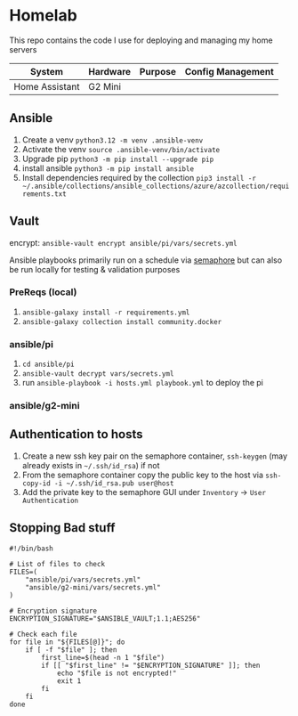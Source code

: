 # Homelab

This repo contains the code I use for deploying and managing my home servers

| System         | Hardware | Purpose | Config Management |
| -------------- | -------- | ------- | ----------------- |
| Home Assistant | G2 Mini  |


## Ansible

1. Create a venv `python3.12 -m venv .ansible-venv`
2. Activate the venv `source .ansible-venv/bin/activate`
3. Upgrade pip `python3 -m pip install --upgrade pip`
4. install ansible `python3 -m pip install ansible`
5. Install dependencies required by the collection `pip3 install -r ~/.ansible/collections/ansible_collections/azure/azcollection/requirements.txt`

## Vault
encrypt: `ansible-vault encrypt ansible/pi/vars/secrets.yml`

Ansible playbooks primarily run on a schedule via [semaphore](https://github.com/semaphoreui/semaphore) 
but can also be run locally for testing & validation purposes

### PreReqs (local)
1. `ansible-galaxy install -r requirements.yml` 
2. `ansible-galaxy collection install community.docker`


### ansible/pi
1. `cd ansible/pi`
2. `ansible-vault decrypt vars/secrets.yml`
3. run `ansible-playbook -i hosts.yml playbook.yml` to deploy the pi


### ansible/g2-mini



## Authentication to hosts
1. Create a new ssh key pair on the semaphore container, `ssh-keygen` (may already exists in `~/.ssh/id_rsa`) if not 
2. From the semaphore container copy the public key to the host via `ssh-copy-id -i ~/.ssh/id_rsa.pub user@host`
3. Add the private key to the semaphore GUI under `Inventory` -> `User Authentication`


## Stopping Bad stuff
```
#!/bin/bash

# List of files to check
FILES=(
    "ansible/pi/vars/secrets.yml"
    "ansible/g2-mini/vars/secrets.yml"
)

# Encryption signature
ENCRYPTION_SIGNATURE="$ANSIBLE_VAULT;1.1;AES256"

# Check each file
for file in "${FILES[@]}"; do
    if [ -f "$file" ]; then
        first_line=$(head -n 1 "$file")
        if [[ "$first_line" != "$ENCRYPTION_SIGNATURE" ]]; then
            echo "$file is not encrypted!"
            exit 1
        fi
    fi
done
```